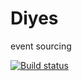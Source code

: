 Diyes
===

event sourcing

[![Build status](https://ci.appveyor.com/api/projects/status/vkew1j7e3talgii0)](https://ci.appveyor.com/project/augustoribeiro/diyes)
